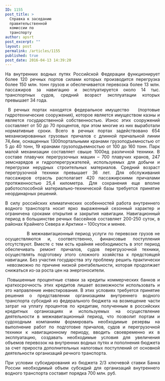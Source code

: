 ```yaml
---
ID: 1155
post_title: >
  Справка к заседанию
  правительственной
  комиссии по
  транспорту
author: apsrt
post_excerpt: ""
layout: post
permalink: /articles/1155
published: true
post_date: 2016-04-13 14:39:20
---
```

<p style="text-align: justify;">
  На внутренних водных путях Российской Федерации функционирует более 120 речных портов силами которых производится перегрузка более 150 млн. тонн грузов и обеспечивается перевозка более 13 млн. пассажиров за навигацию и эксплуатируется около 14 тыс. транспортных судов, средний возраст эксплуатации которых превышает 34 года.
</p>

<p style="text-align: justify;">
   В речных портах находятся федеральное имущество   (портовые гидротехнические сооружения), которое является имуществом казны и является государственной собственностью. Износ этих сооружений составляет от 50 до 70 процентов, при этом многие из них выработали нормативные сроки. Всего в речных портах задействовано 654 механизированных грузовых причалов с длинной причальной линии 74,4км, оснащенных 1300портальными кранами грузоподъемностью от 5 до 40 тонн, 19 кранами грузоподъемностью от 100 до 160 тонн. Парк малой механизации составляет свыше 1000ед различной техники. В составе плавучих перегрузочных машин – 700 плавучих кранов, 247 земснарядов и гидроперегружателей, используемых для добычи и перегрузки нерудных строительных материалов. Средний возраст перегрузочной техники превышает 36 лет. Для обслуживания пассажиров отрасль располагает 420 пассажирскими причалами протяженностью 25,4 километра. Для сохранения еще вполне работоспособной материально-технической базы требуется принятие неординарных решений.
</p>

<p style="text-align: justify;">
  В силу российских климатических особенностей работа внутреннего водного транспорта носит ярко выраженный сезонный характер и ограничена сроками открытия и закрытия навигации. Навигационный период в большинстве речных бассейнов составляет 200-250 суток, в районах Крайнего Севера и Арктики – 100суток и менее.
</p>

<p style="text-align: justify;">
              В межнавигационный период услуги по перевозке грузов не осуществляются и, соответственно, финансовые поступления отсутствуют. Вместе с тем есть крайняя необходимость в этот период обеспечивать ремонт причалов, судов перегрузочной техники, осуществлять подготовку этого сложного хозяйства к предстоящей навигации. Без участия государства эту проблему решить практически  невозможно по причине низкой рентабельности, которая продолжает снижаться из-за роста цен на энергоносители.
</p>

<p style="text-align: justify;">
   Повышенные процентные ставки за кредиты коммерческих банков и краткосрочность этих кредитов лишает возможности использовать и это направление инвестирования. В этих условиях требуется принятие решения о представлении организациям внутреннего водного транспорта субсидий из федерального бюджета на возмещение части затрат на уплату процентов по кредитам, полученным в российских кредитных организациях и используемых на осуществление деятельности в межнавигационный период, что позволит портам и судоходным компаниям формировать необходимые резервы на выполнение работ по подготовке причалов, судов и перегрузочной техники к навигационному периоду, вводить своевременно их в эксплуатацию, создавать необходимые условия для увеличения объемов перевозок на внутренних водных путях и пополнения бюджета за счет прироста дополнительных налоговых поступлений от основной деятельности организаций речного транспорта.
</p>

<p style="text-align: justify;">
  При условии субсидирования из бюджета 2/3 ключевой ставки Банка России необходимый объем субсидий для организаций внутреннего водного транспорта составит порядка 700 млн. руб.
</p>